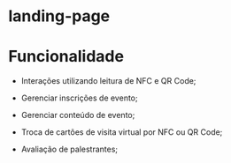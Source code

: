 # landing-page

# Funcionalidade

- Interações utilizando leitura de NFC e QR Code;

- Gerenciar inscrições de evento;

- Gerenciar conteúdo de evento;

- Troca de cartões de visita virtual por NFC ou QR Code;

- Avaliação de palestrantes;
